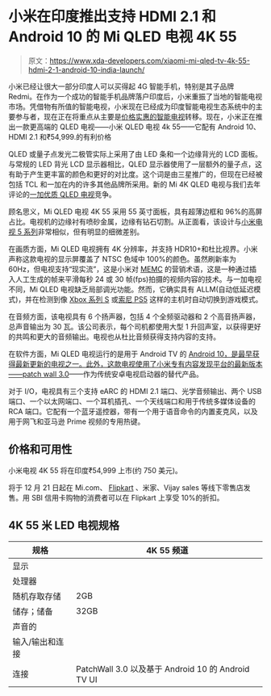 # 小米在印度推出支持 HDMI 2.1 和 Android 10 的 Mi QLED 电视 4K 55

> 原文：<https://www.xda-developers.com/xiaomi-mi-qled-tv-4k-55-hdmi-2-1-android-10-india-launch/>

小米已经让很大一部分印度人可以买得起 4G 智能手机，特别是其子品牌 Redmi。在作为一个成功的智能手机品牌落户印度后，小米重振了当地的智能电视市场。凭借物有所值的智能电视，小米现在已经成为印度智能电视生态系统中的主要参与者，现在正在将重点从主要是[价格实惠的智能电视](https://www.xda-developers.com/xiaomi-mi-tv-4a-horizon-edition-launched-india/)转移。现在，小米正在推出一款更高端的 QLED 电视——小米 QLED 电视 4k 55——它配有 Android 10、HDMI 2.1 和₹54,999.的有利价格

QLED 或量子点发光二极管实际上采用了由 LED 条和一个边缘背光的 LCD 面板。与常规的 LED 背光 LCD 显示器相比，QLED 显示器使用了一层额外的量子点，这有助于产生更丰富的颜色和更好的对比度。这个词是由三星推广的，但现在已经被包括 TCL 和一加在内的许多其他品牌所采用。新的 Mi 4K QLED 电视与我们去年评论的[一加优质 QLED 电视](https://www.xda-developers.com/oneplus-tv-review/)竞争。

顾名思义，Mi QLED 电视 4K 55 采用 55 英寸面板，具有超薄边框和 96%的高屏占比。电视机的边缘衬有喷砂金属，边缘有钻石切割。从正面看，该设计与[小米电视 5 系列](https://www.xda-developers.com/xiaomi-mi-tv-5-pro-series-55-65-75-models-china-launch/)非常相似，但有明显的细微差别。

在画质方面，Mi QLED 电视拥有 4K 分辨率，并支持 HDR10+和杜比视界。小米声称这款电视的显示屏覆盖了 NTSC 色域中 100%的颜色。虽然刷新率为 60Hz，但电视支持“现实流”，这是小米对 [MEMC](https://www.xda-developers.com/oneplus-8-memc-youtube-netflix-vlc/) 的营销术语，这是一种通过插入人工生成的帧来平滑每秒 24 或 30 帧(fps)拍摄的视频内容的技术。与一加电视不同，Mi QLED 电视缺乏局部调光功能。然而，它确实具有 ALLM(自动低延迟模式)，并在检测到像 [Xbox 系列 S](https://www.xda-developers.com/xbox-series-s-review/) 或[索尼 PS5](https://www.xda-developers.com/playstation-5-sales-us-npd/) 这样的主机时自动切换到游戏模式。

在音频方面，该电视具有 6 个扬声器，包括 4 个全频驱动器和 2 个高音扬声器，总声音输出为 30 瓦。该公司表示，每个司机都使用大型 1 升回声室，以获得更好的共鸣和更大的音频输出。电视也从杜比音频获得支持内容的支持。

在软件方面，Mi QLED 电视运行的是用于 Android TV 的 [Android 10，是最早获得最新更新的电视之一。此外，这款电视使用了小米专有内容发现平台的最新版本——](https://www.xda-developers.com/google-android-10-android-tv-adt-3-developer/)[patch wall 3.0](https://www.xda-developers.com/xiaomi-mi-tv-4-4a-4c-4x-pro-patchwall-3-0-update-india-disney-hotstar-integration-more/)——作为传统安卓电视启动器的替代产品。

对于 I/O，电视具有三个支持 eARC 的 HDMI 2.1 端口、光学音频输出、两个 USB 端口、一个以太网端口、一个耳机插孔、一个天线端口和用于传统多媒体设备的 RCA 端口。它配有一个蓝牙遥控器，带有一个用于语音命令的内置麦克风，以及用于网飞和亚马逊 Prime 视频的专用热键。

## 价格和可用性

小米电视 4K 55 将在印度₹54,999 上市(约 750 美元)。

将于 12 月 21 日起在 Mi.com、 [Flipkart](https://www.flipkart.com/launching-mi-qled-tv-intrigue-store?otracker=hp_bannerads_1_3.bannerAdCard.BANNERADS_TV-HPW1-APPnDT-BASE-Mi_ZFFM4PDDR96N) 、米家、Vijay sales 等线下零售店发售。用 SBI 信用卡购物的消费者可以在 Flipkart 上享受 10%的折扣。

## 4K 55 米 LED 电视规格

| 规格 | 4K 55 频道 |
| --- | --- |
| 显示 |  |
| 处理器 |  |
| 随机存取存储 | 2GB |
| 储存；储备 | 32GB |
| 声音的 |  |
| 输入/输出和连接 |  |
| 连接 | PatchWall 3.0 以及基于 Android 10 的 Android TV UI |